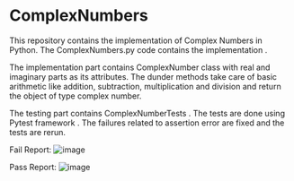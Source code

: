 # ComplexNumbers

This repository contains the implementation of Complex Numbers in Python.
The ComplexNumbers.py code contains the implementation .

The implementation part contains ComplexNumber class with real and imaginary parts as its attributes.
The dunder methods take care of basic arithmetic like addition, subtraction, multiplication and division and return the object of type complex number.

The testing part contains ComplexNumberTests . The tests are done using Pytest framework .
The failures related to assertion error are fixed and the tests are rerun.

Fail Report:
![image](https://user-images.githubusercontent.com/122686415/219586661-d57568e5-a854-4a54-9536-7b0917ea5493.png)

Pass Report:
![image](https://user-images.githubusercontent.com/122686415/219586731-7bbf90b5-de1a-49f5-a851-51dd3030b33e.png)

